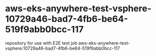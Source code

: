 # aws-eks-anywhere-test-vsphere-10729a46-bad7-4fb6-be64-519f9abb0bcc-117
repository for use with E2E test job aws-eks-anywhere-test-vsphere:10729a46-bad7-4fb6-be64-519f9abb0bcc-117
